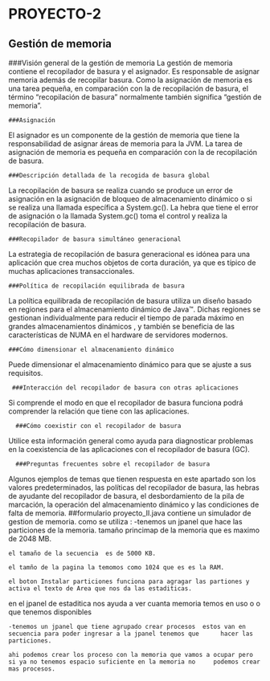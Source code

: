 # PROYECTO-2
## Gestión de memoria
   
   ###Visión general de la gestión de memoria
La gestión de memoria contiene el recopilador de basura y el asignador. Es responsable de asignar memoria además de recopilar basura. Como la asignación de memoria es una tarea pequeña, en comparación con la de recopilación de basura, el término “recopilación de basura” normalmente también significa “gestión de memoria”.
    
    ###Asignación
El asignador es un componente de la gestión de memoria que tiene la responsabilidad de asignar áreas de memoria para la JVM. La tarea de asignación de memoria es pequeña en comparación con la de recopilación de basura.
    
    ###Descripción detallada de la recogida de basura global
La recopilación de basura se realiza cuando se produce un error de asignación en la asignación de bloqueo de almacenamiento dinámico o si se realiza una llamada específica a System.gc(). La hebra que tiene el error de asignación o la llamada System.gc() toma el control y realiza la recopilación de basura.
    
    ###Recopilador de basura simultáneo generacional
La estrategia de recopilación de basura generacional es idónea para una aplicación que crea muchos objetos de corta duración, ya que es típico de muchas aplicaciones transaccionales.
    
    ###Política de recopilación equilibrada de basura
La política equilibrada de recopilación de basura utiliza un diseño basado en regiones para el almacenamiento dinámico de Java™. Dichas regiones se gestionan individualmente para reducir el tiempo de parada máximo en grandes almacenamientos dinámicos , y también se beneficia de las características de NUMA en el hardware de servidores modernos.
    
    ###Cómo dimensionar el almacenamiento dinámico
Puede dimensionar el almacenamiento dinámico para que se ajuste a sus requisitos.
     
     ###Interacción del recopilador de basura con otras aplicaciones
Si comprende el modo en que el recopilador de basura funciona podrá comprender la relación que tiene con las aplicaciones.

      ###Cómo coexistir con el recopilador de basura
Utilice esta información general como ayuda para diagnosticar problemas en la coexistencia de las aplicaciones con el recopilador de basura (GC).

      ###Preguntas frecuentes sobre el recopilador de basura
Algunos ejemplos de temas que tienen respuesta en este apartado son los valores predeterminados, las políticas del recopilador de basura, las hebras de ayudante del recopilador de basura, el desbordamiento de la pila de marcación, la operación del almacenamiento dinámico y las condiciones de falta de memoria.
  ##formulario proyecto_II.java
    contiene un simulador de gestion de memoria.
    como se utiliza :
    -tenemos un jpanel que hace las particiones de la memoria.
    tamaño princimap de la memoria que es maximo de 2048 MB.
    
    el tamaño de la secuencia  es de 5000 KB.
    
    el tamño de la pagina la temomos como 1024 que es es la RAM.
    
    el boton Instalar particiones funciona para agragar las partiones y activa el texto de Area que nos da las estaditicas.
   
   en el jpanel de estaditica nos ayuda a ver cuanta memoria temos en uso o o que tenemos disponibles 
    
    -tenemos un jpanel que tiene agrupado crear procesos  estos van en secuencia para poder ingresar a la jpanel tenemos que      hacer las particiones.
    
    ahi podemos crear los proceso con la memoria que vamos a ocupar pero si ya no tenemos espacio suficiente en la memoria no     podemos crear mas procesos.
    
  
